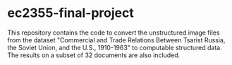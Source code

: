 # ec2355-final-project
This repository contains the code to convert the unstructured image files from the dataset "Commercial and Trade Relations Between Tsarist Russia, the Soviet Union, and the U.S., 1910-1963" to computable structured data. The results on a subset of 32 documents are also included.
